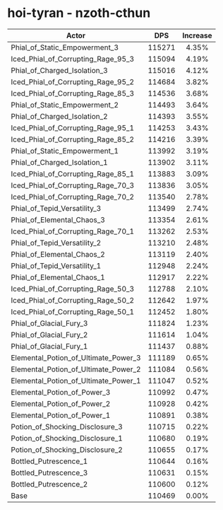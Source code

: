 # hoi-tyran - nzoth-cthun
| Actor | DPS | Increase |
|---|:---:|:---:|
|Phial_of_Static_Empowerment_3|115271|4.35%|
|Iced_Phial_of_Corrupting_Rage_95_3|115094|4.19%|
|Phial_of_Charged_Isolation_3|115016|4.12%|
|Iced_Phial_of_Corrupting_Rage_95_2|114684|3.82%|
|Iced_Phial_of_Corrupting_Rage_85_3|114536|3.68%|
|Phial_of_Static_Empowerment_2|114493|3.64%|
|Phial_of_Charged_Isolation_2|114393|3.55%|
|Iced_Phial_of_Corrupting_Rage_95_1|114253|3.43%|
|Iced_Phial_of_Corrupting_Rage_85_2|114216|3.39%|
|Phial_of_Static_Empowerment_1|113992|3.19%|
|Phial_of_Charged_Isolation_1|113902|3.11%|
|Iced_Phial_of_Corrupting_Rage_85_1|113883|3.09%|
|Iced_Phial_of_Corrupting_Rage_70_3|113836|3.05%|
|Iced_Phial_of_Corrupting_Rage_70_2|113540|2.78%|
|Phial_of_Tepid_Versatility_3|113499|2.74%|
|Phial_of_Elemental_Chaos_3|113354|2.61%|
|Iced_Phial_of_Corrupting_Rage_70_1|113262|2.53%|
|Phial_of_Tepid_Versatility_2|113210|2.48%|
|Phial_of_Elemental_Chaos_2|113119|2.40%|
|Phial_of_Tepid_Versatility_1|112948|2.24%|
|Phial_of_Elemental_Chaos_1|112917|2.22%|
|Iced_Phial_of_Corrupting_Rage_50_3|112788|2.10%|
|Iced_Phial_of_Corrupting_Rage_50_2|112642|1.97%|
|Iced_Phial_of_Corrupting_Rage_50_1|112452|1.80%|
|Phial_of_Glacial_Fury_3|111824|1.23%|
|Phial_of_Glacial_Fury_2|111614|1.04%|
|Phial_of_Glacial_Fury_1|111437|0.88%|
|Elemental_Potion_of_Ultimate_Power_3|111189|0.65%|
|Elemental_Potion_of_Ultimate_Power_2|111084|0.56%|
|Elemental_Potion_of_Ultimate_Power_1|111047|0.52%|
|Elemental_Potion_of_Power_3|110992|0.47%|
|Elemental_Potion_of_Power_2|110928|0.42%|
|Elemental_Potion_of_Power_1|110891|0.38%|
|Potion_of_Shocking_Disclosure_3|110715|0.22%|
|Potion_of_Shocking_Disclosure_1|110680|0.19%|
|Potion_of_Shocking_Disclosure_2|110655|0.17%|
|Bottled_Putrescence_1|110644|0.16%|
|Bottled_Putrescence_3|110631|0.15%|
|Bottled_Putrescence_2|110600|0.12%|
|Base|110469|0.00%|
